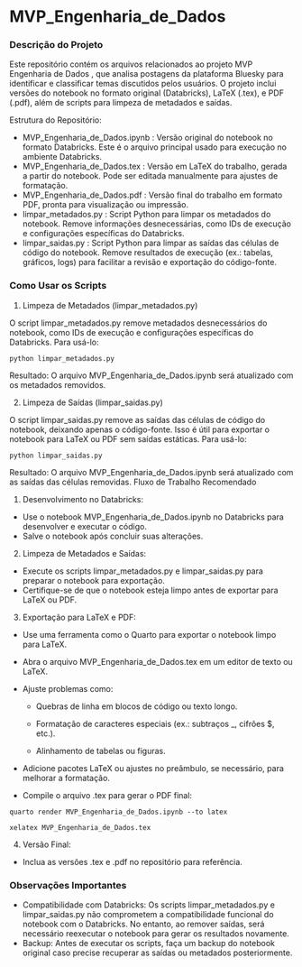 # MVP_Engenharia_de_Dados


### Descrição do Projeto

Este repositório contém os arquivos relacionados ao projeto MVP Engenharia de Dados , que analisa postagens da plataforma Bluesky para identificar e classificar temas discutidos pelos usuários. O projeto inclui versões do notebook no formato original (Databricks), LaTeX (.tex), e PDF (.pdf), além de scripts para limpeza de metadados e saídas.

Estrutura do Repositório:

- MVP_Engenharia_de_Dados.ipynb : Versão original do notebook no formato Databricks. Este é o arquivo principal usado para execução no ambiente Databricks.
- MVP_Engenharia_de_Dados.tex : Versão em LaTeX do trabalho, gerada a partir do notebook. Pode ser editada manualmente para ajustes de formatação.
- MVP_Engenharia_de_Dados.pdf : Versão final do trabalho em formato PDF, pronta para visualização ou impressão.
- limpar_metadados.py : Script Python para limpar os metadados do notebook. Remove informações desnecessárias, como IDs de execução e configurações específicas do Databricks.
- limpar_saidas.py : Script Python para limpar as saídas das células de código do notebook. Remove resultados de execução (ex.: tabelas, gráficos, logs) para facilitar a revisão e exportação do código-fonte.
     

### Como Usar os Scripts

1. Limpeza de Metadados (limpar_metadados.py)

O script limpar_metadados.py remove metadados desnecessários do notebook, como IDs de execução e configurações específicas do Databricks. Para usá-lo:

```
python limpar_metadados.py
```

Resultado:  O arquivo MVP_Engenharia_de_Dados.ipynb será atualizado com os metadados removidos.

2. Limpeza de Saídas (limpar_saidas.py)

O script limpar_saidas.py remove as saídas das células de código do notebook, deixando apenas o código-fonte. Isso é útil para exportar o notebook para LaTeX ou PDF sem saídas estáticas. Para usá-lo: 
 
```
python limpar_saidas.py
```

Resultado:  O arquivo MVP_Engenharia_de_Dados.ipynb será atualizado com as saídas das células removidas. 
Fluxo de Trabalho Recomendado 

1. Desenvolvimento no Databricks:

- Use o notebook MVP_Engenharia_de_Dados.ipynb no Databricks para desenvolver e executar o código.
- Salve o notebook após concluir suas alterações.
         

2. Limpeza de Metadados e Saídas:

- Execute os scripts limpar_metadados.py e limpar_saidas.py para preparar o notebook para exportação.
- Certifique-se de que o notebook esteja limpo antes de exportar para LaTeX ou PDF.
         

3. Exportação para LaTeX e PDF:

- Use uma ferramenta como o Quarto para exportar o notebook limpo para LaTeX.

- Abra o arquivo MVP_Engenharia_de_Dados.tex em um editor de texto ou LaTeX.

- Ajuste problemas como:

	- Quebras de linha em blocos de código ou texto longo.
	
	- Formatação de caracteres especiais (ex.: subtraços _, cifrões $, etc.).
	
	- Alinhamento de tabelas ou figuras.

- Adicione pacotes LaTeX ou ajustes no preâmbulo, se necessário, para melhorar a formatação.

- Compile o arquivo .tex para gerar o PDF final:

```
quarto render MVP_Engenharia_de_Dados.ipynb --to latex
```

```
xelatex MVP_Engenharia_de_Dados.tex
```               

4. Versão Final:
- Inclua as versões .tex e .pdf no repositório para referência.
         

### Observações Importantes

- Compatibilidade com Databricks:  Os scripts limpar_metadados.py e limpar_saidas.py não comprometem a compatibilidade funcional do notebook com o Databricks. No entanto, ao remover saídas, será necessário reexecutar o notebook para gerar os resultados novamente.
- Backup:  Antes de executar os scripts, faça um backup do notebook original caso precise recuperar as saídas ou metadados posteriormente.
